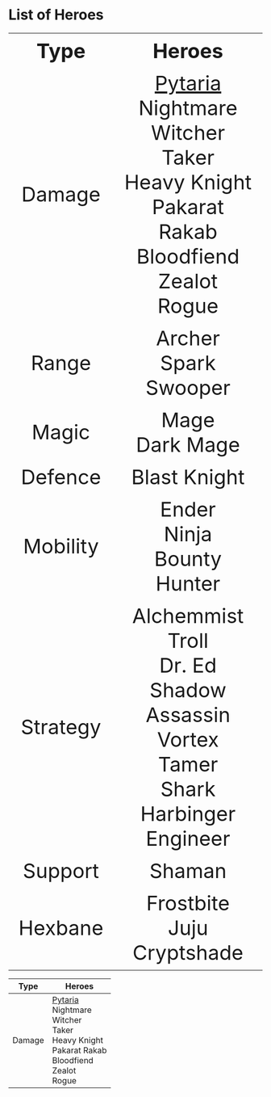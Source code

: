 # List of Heroes
<table style="width: 100%">
    <tr>
        <th style="text-align: center;font-size: 40px">Type</th>
        <th style="text-align: center;font-size: 40px">Heroes</th>
    </tr>
    <tr>
        <td style="text-align: center;font-size: 40px">Damage</td>
        <td style="text-align: center;font-size: 40px">
            <a href="Damage/Pytaria.md">Pytaria</a>
            <br>Nightmare
            <br>Witcher
            <br>Taker
            <br>Heavy Knight
            <br>Pakarat Rakab
            <br>Bloodfiend
            <br>Zealot
            <br>Rogue
        </td>
    </tr>
    <tr>
        <td style="text-align: center;font-size: 40px">Range</td>
        <td style="text-align: center;font-size: 40px">
            Archer
            <br>Spark
            <br>Swooper
        </td>
    </tr>
    <tr>
        <td style="text-align: center;font-size: 40px">Magic</td>
        <td style="text-align: center;font-size: 40px">
            Mage
            <br>Dark Mage
        </td>
    </tr>
    <tr>
        <td style="text-align: center;font-size: 40px">Defence</td>
        <td style="text-align: center;font-size: 40px">
            Blast Knight
        </td>
    </tr>
    <tr>
        <td style="text-align: center;font-size: 40px">Mobility</td>
        <td style="text-align: center;font-size: 40px">
            Ender
            <br>Ninja
            <br>Bounty Hunter
        </td>
    </tr>
    <tr>
        <td style="text-align: center;font-size: 40px">Strategy</td>
        <td style="text-align: center;font-size: 40px">
            Alchemmist
            <br>Troll
            <br>Dr. Ed
            <br>Shadow Assassin
            <br>Vortex
            <br>Tamer
            <br>Shark
            <br>Harbinger
            <br>Engineer
        </td>
    </tr>
    <tr>
        <td style="text-align: center;font-size: 40px">Support</td>
        <td style="text-align: center;font-size: 40px">
            Shaman
        </td>
    </tr>
    <tr>
        <td style="text-align: center;font-size: 40px">Hexbane</td>
        <td style="text-align: center;font-size: 40px">
            Frostbite
        <br>Juju
        <br>Cryptshade
        </td>
    </tr>
</table>

|Type|Heroes|
|---|---|
|Damage|[Pytaria](Damage/Pytaria.md)<br>Nightmare<br>Witcher<br>Taker<br>Heavy Knight<br>Pakarat Rakab<br>Bloodfiend<br>Zealot<br>Rogue|